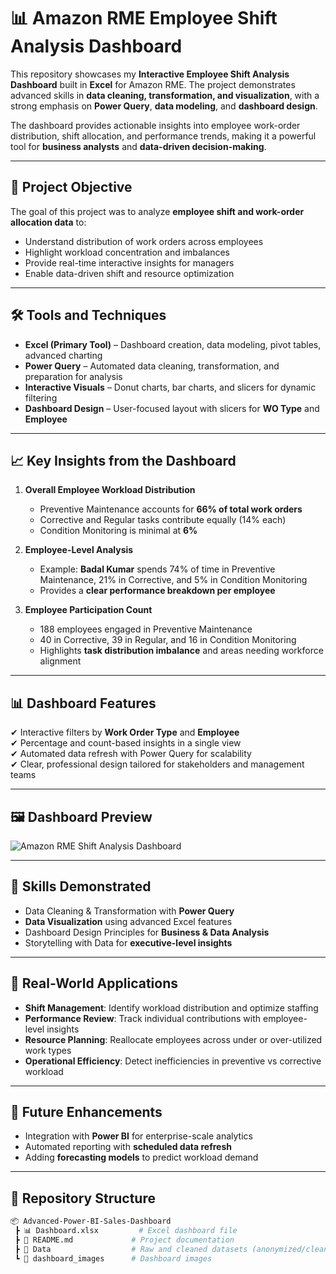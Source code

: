 # 📊 Amazon RME Employee Shift Analysis Dashboard  

This repository showcases my **Interactive Employee Shift Analysis Dashboard** built in **Excel** for Amazon RME. The project demonstrates advanced skills in **data cleaning, transformation, and visualization**, with a strong emphasis on **Power Query**, **data modeling**, and **dashboard design**.  

The dashboard provides actionable insights into employee work-order distribution, shift allocation, and performance trends, making it a powerful tool for **business analysts** and **data-driven decision-making**.  

---

## 🚀 Project Objective  
The goal of this project was to analyze **employee shift and work-order allocation data** to:  
- Understand distribution of work orders across employees  
- Highlight workload concentration and imbalances  
- Provide real-time interactive insights for managers  
- Enable data-driven shift and resource optimization  

---

## 🛠 Tools and Techniques  
- **Excel (Primary Tool)** – Dashboard creation, data modeling, pivot tables, advanced charting  
- **Power Query** – Automated data cleaning, transformation, and preparation for analysis  
- **Interactive Visuals** – Donut charts, bar charts, and slicers for dynamic filtering  
- **Dashboard Design** – User-focused layout with slicers for **WO Type** and **Employee**  

---

## 📈 Key Insights from the Dashboard  
1. **Overall Employee Workload Distribution**  
   - Preventive Maintenance accounts for **66% of total work orders**  
   - Corrective and Regular tasks contribute equally (14% each)  
   - Condition Monitoring is minimal at **6%**  

2. **Employee-Level Analysis**  
   - Example: **Badal Kumar** spends 74% of time in Preventive Maintenance, 21% in Corrective, and 5% in Condition Monitoring  
   - Provides a **clear performance breakdown per employee**  

3. **Employee Participation Count**  
   - 188 employees engaged in Preventive Maintenance  
   - 40 in Corrective, 39 in Regular, and 16 in Condition Monitoring  
   - Highlights **task distribution imbalance** and areas needing workforce alignment  

---

## 📊 Dashboard Features  
✔ Interactive filters by **Work Order Type** and **Employee**  
✔ Percentage and count-based insights in a single view  
✔ Automated data refresh with Power Query for scalability  
✔ Clear, professional design tailored for stakeholders and management teams  

---

## 🖼 Dashboard Preview  
![Amazon RME Shift Analysis Dashboard](Amazon_RME_Shift_Analyzed_Dashboard.png)  

---

## 🎯 Skills Demonstrated  
- Data Cleaning & Transformation with **Power Query**  
- **Data Visualization** using advanced Excel features  
- Dashboard Design Principles for **Business & Data Analysis**  
- Storytelling with Data for **executive-level insights**  

---

## 📌 Real-World Applications  
- **Shift Management**: Identify workload distribution and optimize staffing  
- **Performance Review**: Track individual contributions with employee-level insights  
- **Resource Planning**: Reallocate employees across under or over-utilized work types  
- **Operational Efficiency**: Detect inefficiencies in preventive vs corrective workload  

---

## 🔮 Future Enhancements  
- Integration with **Power BI** for enterprise-scale analytics  
- Automated reporting with **scheduled data refresh**  
- Adding **forecasting models** to predict workload demand  

---

## 📂 Repository Structure  
```bash
📦 Advanced-Power-BI-Sales-Dashboard
 ┣ 📊 Dashboard.xlsx         # Excel dashboard file
 ┣ 📑 README.md             # Project documentation
 ┣ 📂 Data                  # Raw and cleaned datasets (anonymized/cleaned)
 ┗ 📂 dashboard_images      # Dashboard images
